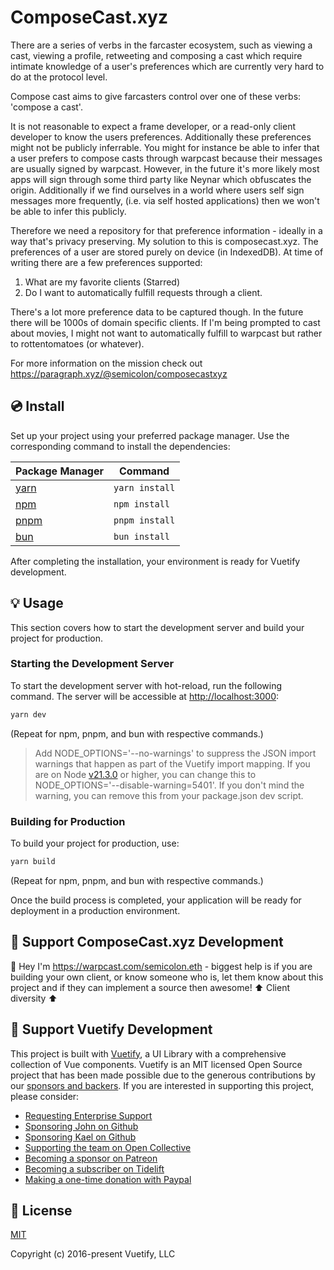 # ComposeCast.xyz

There are a series of verbs in the farcaster ecosystem, such as viewing a cast, viewing a profile, retweeting and composing a cast which require intimate knowledge of a user's preferences which are currently very hard to do at the protocol level.

Compose cast aims to give farcasters control over one of these verbs: 'compose a cast'. 

It is not reasonable to expect a frame developer, or a read-only client developer to know the users preferences. Additionally these preferences might not be publicly inferrable. You might for instance be able to infer that a user prefers to compose casts through warpcast because their messages are usually signed by warpcast. However, in the future it's more likely most apps will sign through some third party like Neynar which obfuscates the origin. Additionally if we find ourselves in a world where users self sign messages more frequently, (i.e. via self hosted applications) then we won't be able to infer this publicly.

Therefore we need a repository for that preference information - ideally in a way that's privacy preserving. My solution to this is composecast.xyz. The preferences of a user are stored purely on device (in IndexedDB). At time of writing there are a few preferences supported:

1) What are my favorite clients (Starred)
2) Do I want to automatically fulfill requests through a client.

There's a lot more preference data to be captured though. In the future there will be 1000s of domain specific clients. If I'm being prompted to cast about movies, I might not want to automatically fulfill to warpcast but rather to rottentomatoes (or whatever).

For more information on the mission check out https://paragraph.xyz/@semicolon/composecastxyz

## 💿 Install

Set up your project using your preferred package manager. Use the corresponding command to install the dependencies:

| Package Manager                                                | Command        |
|---------------------------------------------------------------|----------------|
| [yarn](https://yarnpkg.com/getting-started)                   | `yarn install` |
| [npm](https://docs.npmjs.com/cli/v7/commands/npm-install)     | `npm install`  |
| [pnpm](https://pnpm.io/installation)                          | `pnpm install` |
| [bun](https://bun.sh/#getting-started)                        | `bun install`  |

After completing the installation, your environment is ready for Vuetify development.

## 💡 Usage

This section covers how to start the development server and build your project for production.

### Starting the Development Server

To start the development server with hot-reload, run the following command. The server will be accessible at [http://localhost:3000](http://localhost:3000):

```bash
yarn dev
```

(Repeat for npm, pnpm, and bun with respective commands.)

> Add NODE_OPTIONS='--no-warnings' to suppress the JSON import warnings that happen as part of the Vuetify import mapping. If you are on Node [v21.3.0](https://nodejs.org/en/blog/release/v21.3.0) or higher, you can change this to NODE_OPTIONS='--disable-warning=5401'. If you don't mind the warning, you can remove this from your package.json dev script.

### Building for Production

To build your project for production, use:

```bash
yarn build
```

(Repeat for npm, pnpm, and bun with respective commands.)

Once the build process is completed, your application will be ready for deployment in a production environment.

## 💪 Support ComposeCast.xyz Development

👋 Hey I'm https://warpcast.com/semicolon.eth - biggest help is if you are building your own client, or know someone who is, let them know about this project and if they can implement a source then awesome! ⬆️ Client diversity ⬆️



## 💪 Support Vuetify Development

This project is built with [Vuetify](https://vuetifyjs.com/en/), a UI Library with a comprehensive collection of Vue components. Vuetify is an MIT licensed Open Source project that has been made possible due to the generous contributions by our [sponsors and backers](https://vuetifyjs.com/introduction/sponsors-and-backers/). If you are interested in supporting this project, please consider:

- [Requesting Enterprise Support](https://support.vuetifyjs.com/)
- [Sponsoring John on Github](https://github.com/users/johnleider/sponsorship)
- [Sponsoring Kael on Github](https://github.com/users/kaelwd/sponsorship)
- [Supporting the team on Open Collective](https://opencollective.com/vuetify)
- [Becoming a sponsor on Patreon](https://www.patreon.com/vuetify)
- [Becoming a subscriber on Tidelift](https://tidelift.com/subscription/npm/vuetify)
- [Making a one-time donation with Paypal](https://paypal.me/vuetify)

## 📑 License
[MIT](http://opensource.org/licenses/MIT)

Copyright (c) 2016-present Vuetify, LLC
